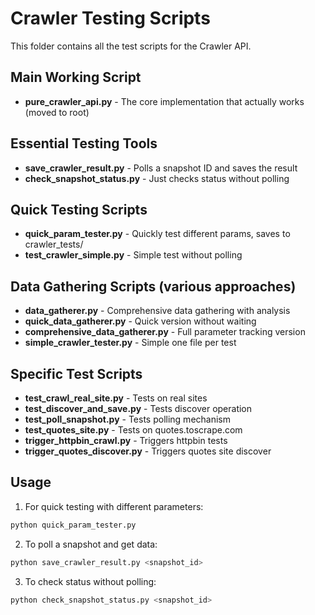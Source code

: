 # Crawler Testing Scripts

This folder contains all the test scripts for the Crawler API.

## Main Working Script
- **pure_crawler_api.py** - The core implementation that actually works (moved to root)

## Essential Testing Tools
- **save_crawler_result.py** - Polls a snapshot ID and saves the result
- **check_snapshot_status.py** - Just checks status without polling

## Quick Testing Scripts  
- **quick_param_tester.py** - Quickly test different params, saves to crawler_tests/
- **test_crawler_simple.py** - Simple test without polling

## Data Gathering Scripts (various approaches)
- **data_gatherer.py** - Comprehensive data gathering with analysis
- **quick_data_gatherer.py** - Quick version without waiting
- **comprehensive_data_gatherer.py** - Full parameter tracking version
- **simple_crawler_tester.py** - Simple one file per test

## Specific Test Scripts
- **test_crawl_real_site.py** - Tests on real sites
- **test_discover_and_save.py** - Tests discover operation
- **test_poll_snapshot.py** - Tests polling mechanism
- **test_quotes_site.py** - Tests on quotes.toscrape.com
- **trigger_httpbin_crawl.py** - Triggers httpbin tests
- **trigger_quotes_discover.py** - Triggers quotes site discover

## Usage

1. For quick testing with different parameters:
```bash
python quick_param_tester.py
```

2. To poll a snapshot and get data:
```bash
python save_crawler_result.py <snapshot_id>
```

3. To check status without polling:
```bash
python check_snapshot_status.py <snapshot_id>
```